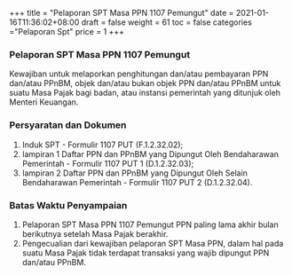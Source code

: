 +++
title = "Pelaporan SPT Masa PPN 1107 Pemungut"
date = 2021-01-16T11:36:02+08:00
draft = false
weight = 61
toc = false
categories ="Pelaporan Spt"
price = 1
+++
### Pelaporan SPT Masa PPN 1107 Pemungut
Kewajiban untuk melaporkan penghitungan dan/atau pembayaran PPN dan/atau PPnBM, objek dan/atau bukan objek PPN dan/atau PPnBM untuk suatu Masa Pajak bagi badan, atau instansi pemerintah yang ditunjuk oleh Menteri Keuangan.
### Persyaratan dan Dokumen
1. Induk SPT - Formulir 1107 PUT (F.1.2.32.02);
2. lampiran 1 Daftar PPN dan PPnBM yang Dipungut Oleh Bendaharawan Pemerintah - Formulir 1107 PUT 1 (D.1.2.32.03);
3. lampiran 2 Daftar PPN dan PPnBM yang Dipungut Oleh Selain Bendaharawan Pemerintah - Formulir 1107 PUT 2 (D.1.2.32.04).

### Batas Waktu Penyampaian
1. Pelaporan SPT Masa PPN 1107 Pemungut PPN paling lama akhir bulan berikutnya setelah Masa Pajak berakhir.
2. Pengecualian dari kewajiban pelaporan SPT Masa PPN, dalam hal pada suatu Masa Pajak tidak terdapat transaksi yang wajib dipungut PPN dan/atau PPnBM.